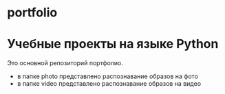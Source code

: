 # portfolio
Учебные проекты на языке Python
=================

Это основной репозиторий портфолио.
* в папке photo представлено распознавание образов на фото
* в папке video представлено распознавание образов на видео



